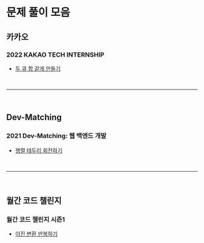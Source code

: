 # 문제 풀이 모음

## 카카오

### 2022 KAKAO TECH INTERNSHIP

- [두 큐 합 같게 만들기](https://github.com/whistleJs/algorithm-zip/tree/main/Programmers/Javascript/Level2/%EB%91%90%20%ED%81%90%20%ED%95%A9%20%EA%B0%99%EA%B2%8C%20%EB%A7%8C%EB%93%A4%EA%B8%B0)

<br />

---

<br />

## Dev-Matching

### 2021 Dev-Matching: 웹 백엔드 개발

- [행렬 테두리 회전하기](https://github.com/whistleJs/algorithm-zip/tree/main/Programmers/Javascript/Level2/%ED%96%89%EB%A0%AC%20%ED%85%8C%EB%91%90%EB%A6%AC%20%ED%9A%8C%EC%A0%84%ED%95%98%EA%B8%B0)

<br />

---

<br />

## 월간 코드 챌린지

### 월간 코드 챌린지 시즌1

- [이진 변환 반복하기](https://github.com/whistleJs/algorithm-zip/tree/main/Programmers/Javascript/Level2/%EC%9D%B4%EC%A7%84%20%EB%B3%80%ED%99%98%20%EB%B0%98%EB%B3%B5%ED%95%98%EA%B8%B0)